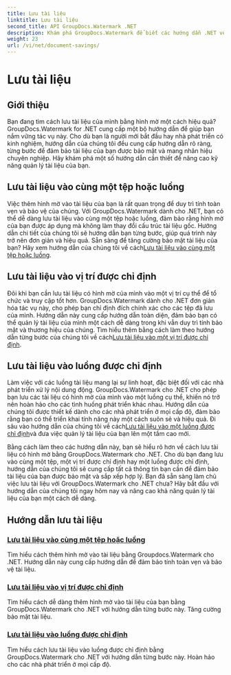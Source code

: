```yaml
---
title: Lưu tài liệu
linktitle: Lưu tài liệu
second_title: API GroupDocs.Watermark .NET
description: Khám phá GroupDocs.Watermark để biết các hướng dẫn .NET về cách lưu tài liệu có hình mờ. Tìm hiểu các phương pháp từng bước để tăng cường quản lý và bảo mật tài liệu.
weight: 23
url: /vi/net/document-savings/
---
```


# Lưu tài liệu

## Giới thiệu

Bạn đang tìm cách lưu tài liệu của mình bằng hình mờ một cách hiệu quả? GroupDocs.Watermark for .NET cung cấp một bộ hướng dẫn để giúp bạn nắm vững tác vụ này. Cho dù bạn là người mới bắt đầu hay nhà phát triển có kinh nghiệm, hướng dẫn của chúng tôi đều cung cấp hướng dẫn rõ ràng, từng bước để đảm bảo tài liệu của bạn được bảo mật và mang nhãn hiệu chuyên nghiệp. Hãy khám phá một số hướng dẫn cần thiết để nâng cao kỹ năng quản lý tài liệu của bạn.

## Lưu tài liệu vào cùng một tệp hoặc luồng
 Việc thêm hình mờ vào tài liệu của bạn là rất quan trọng để duy trì tính toàn vẹn và bảo vệ của chúng. Với GroupDocs.Watermark dành cho .NET, bạn có thể dễ dàng lưu tài liệu vào cùng một tệp hoặc luồng, đảm bảo rằng hình mờ của bạn được áp dụng mà không làm thay đổi cấu trúc tài liệu gốc. Hướng dẫn chi tiết của chúng tôi sẽ hướng dẫn bạn từng bước, giúp quá trình này trở nên đơn giản và hiệu quả. Sẵn sàng để tăng cường bảo mật tài liệu của bạn? Hãy xem hướng dẫn của chúng tôi về cách[Lưu tài liệu vào cùng một tệp hoặc luồng](./save-document-same-file-stream/).

## Lưu tài liệu vào vị trí được chỉ định
Đôi khi bạn cần lưu tài liệu có hình mờ của mình vào một vị trí cụ thể để tổ chức và truy cập tốt hơn. GroupDocs.Watermark dành cho .NET đơn giản hóa tác vụ này, cho phép bạn chỉ định đích chính xác cho các tệp đã lưu của mình. Hướng dẫn này cung cấp hướng dẫn toàn diện, đảm bảo bạn có thể quản lý tài liệu của mình một cách dễ dàng trong khi vẫn duy trì tính bảo mật và thương hiệu của chúng. Tìm hiểu thêm bằng cách làm theo hướng dẫn từng bước của chúng tôi về cách[Lưu tài liệu vào một vị trí được chỉ định](./save-document-specified-location/).

## Lưu tài liệu vào luồng được chỉ định
 Làm việc với các luồng tài liệu mang lại sự linh hoạt, đặc biệt đối với các nhà phát triển xử lý nội dung động. GroupDocs.Watermark cho .NET cho phép bạn lưu các tài liệu có hình mờ của mình vào một luồng cụ thể, khiến nó trở nên hoàn hảo cho các tình huống phát triển khác nhau. Hướng dẫn của chúng tôi được thiết kế dành cho các nhà phát triển ở mọi cấp độ, đảm bảo rằng bạn có thể triển khai tính năng này một cách suôn sẻ và hiệu quả. Đi sâu vào hướng dẫn của chúng tôi về cách[Lưu tài liệu vào một luồng được chỉ định](./save-document-specified-stream/)và đưa việc quản lý tài liệu của bạn lên một tầm cao mới.

Bằng cách làm theo các hướng dẫn này, bạn sẽ hiểu rõ hơn về cách lưu tài liệu có hình mờ bằng GroupDocs.Watermark cho .NET. Cho dù bạn đang lưu vào cùng một tệp, một vị trí được chỉ định hay một luồng được chỉ định, hướng dẫn của chúng tôi sẽ cung cấp tất cả thông tin bạn cần để đảm bảo tài liệu của bạn được bảo mật và sắp xếp hợp lý. Bạn đã sẵn sàng làm chủ việc lưu tài liệu với GroupDocs.Watermark cho .NET chưa? Hãy bắt đầu với hướng dẫn của chúng tôi ngay hôm nay và nâng cao khả năng quản lý tài liệu của bạn một cách dễ dàng.

## Hướng dẫn lưu tài liệu
### [Lưu tài liệu vào cùng một tệp hoặc luồng](./save-document-same-file-stream/)
Tìm hiểu cách thêm hình mờ vào tài liệu bằng Groupdocs.Watermark cho .NET. Hướng dẫn này cung cấp hướng dẫn để đảm bảo tính toàn vẹn và bảo vệ tài liệu.
### [Lưu tài liệu vào vị trí được chỉ định](./save-document-specified-location/)
Tìm hiểu cách dễ dàng thêm hình mờ vào tài liệu của bạn bằng GroupDocs.Watermark cho .NET với hướng dẫn từng bước này. Tăng cường bảo mật tài liệu.
### [Lưu tài liệu vào luồng được chỉ định](./save-document-specified-stream/)
Tìm hiểu cách lưu tài liệu vào luồng được chỉ định bằng GroupDocs.Watermark cho .NET với hướng dẫn từng bước này. Hoàn hảo cho các nhà phát triển ở mọi cấp độ.